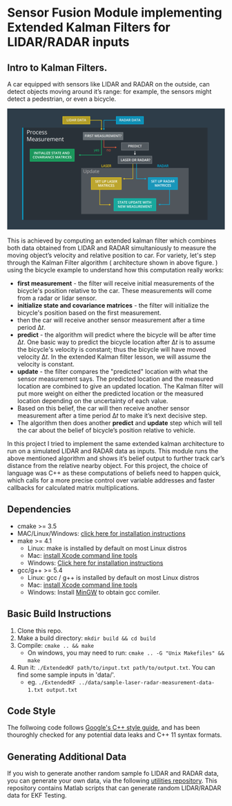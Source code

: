 # Sensor Fusion Module implementing Extended Kalman Filters for LIDAR/RADAR inputs

## Intro to Kalman Filters.

A car equipped with sensors like LIDAR and RADAR on the outside, can detect objects moving around it’s range: for example, the sensors might detect a pedestrian, or even a bicycle. 



<img src="kalman-filter-map.png">



This is achieved by computing an extended kalman filter which combines both data obtained from LIDAR and RADAR simultaniously to measure the moving object’s velocity and relative position to car. For variety, let's step through the Kalman Filter algorithm ( architecture shown in above figure. ) using the bicycle example to understand how this computation really works:

- **first measurement** - the filter will receive initial measurements of the bicycle's position relative to the car. These measurements will come from a radar or lidar sensor.
- **initialize state and covariance matrices** - the filter will initialize the bicycle's position based on the first measurement.
- then the car will receive another sensor measurement after a time period Δ*t*.
- **predict** - the algorithm will predict where the bicycle will be after time Δ*t*. One basic way to predict the bicycle location after Δ*t* is to assume the bicycle's velocity is constant; thus the bicycle will have moved velocity Δ*t*. In the extended Kalman filter lesson, we will assume the velocity is constant.
- **update** - the filter compares the "predicted" location with what the sensor measurement says. The predicted location and the measured location are combined to give an updated location. The Kalman filter will put more weight on either the predicted location or the measured location depending on the uncertainty of each value.
- Based on this belief, the car will then receive another sensor measurement after a time period Δ*t* to make it’s next decisive step. 
- The algorithm then does another **predict** and **update** step which will tell the car about the belief of bicycle’s position relative to vehicle.

In this project I tried to implement the same extended kalman architecture to run on a simulated LIDAR and RADAR data as inputs. This module runs the above mentioned algorithm and shows it’s belief output to further track car’s distance from the relative nearby object. For this project, the choice of language was C++ as these computations of beliefs need to happen quick, which calls for a more precise control over variable addresses and faster callbacks for calculated matrix multiplications.  

## Dependencies

* cmake >= 3.5
 * MAC/Linux/Windows: [click here for installation instructions](https://cmake.org/install/)
* make >= 4.1
  * Linux: make is installed by default on most Linux distros
  * Mac: [install Xcode command line tools](https://developer.apple.com/xcode/features/)
  * Windows: [Click here for installation instructions](http://gnuwin32.sourceforge.net/packages/make.htm)
* gcc/g++ >= 5.4
  * Linux: gcc / g++ is installed by default on most Linux distros
  * Mac: [install Xcode command line tools](https://developer.apple.com/xcode/features/)
  * Windows: Install [MinGW](http://www.mingw.org/) to obtain gcc comiler.

## Basic Build Instructions

1. Clone this repo.
2. Make a build directory: `mkdir build && cd build`
3. Compile: `cmake .. && make` 
   * On windows, you may need to run: `cmake .. -G "Unix Makefiles" && make`
4. Run it: `./ExtendedKF path/to/input.txt path/to/output.txt`. You can find
   some sample inputs in 'data/'.
    - eg. `./ExtendedKF ../data/sample-laser-radar-measurement-data-1.txt output.txt`

## Code Style

The follwoing code follows [Google's C++ style guide](https://google.github.io/styleguide/cppguide.html), and has been thouroghly checked for any potential data leaks and C++ 11 syntax formats.

## Generating Additional Data

If you wish to generate another random sample fo LIDAR and RADAR data, you can generate your own data, via the following [utilities repository](https://github.com/udacity/CarND-Mercedes-SF-Utilities). This repository contains Matlab scripts that can generate random LIDAR/RADAR data for EKF Testing.
